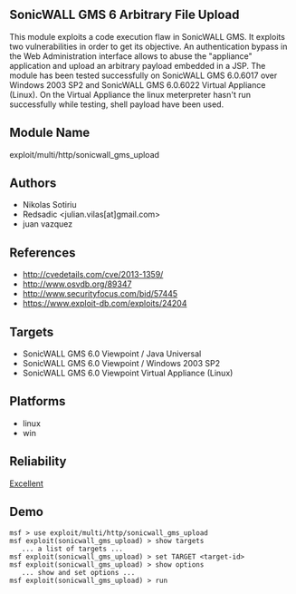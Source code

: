 ## SonicWALL GMS 6 Arbitrary File Upload

This module exploits a code execution flaw in SonicWALL GMS. 
It exploits two vulnerabilities in order to get its 
objective. An authentication bypass in the Web 
Administration interface allows to abuse the "appliance" 
application and upload an arbitrary payload embedded in a 
JSP. The module has been tested successfully on SonicWALL 
GMS 6.0.6017 over Windows 2003 SP2 and SonicWALL GMS 
6.0.6022 Virtual Appliance (Linux). On the Virtual Appliance 
the linux meterpreter hasn't run successfully while testing, 
shell payload have been used.


## Module Name
exploit/multi/http/sonicwall_gms_upload

## Authors
* Nikolas Sotiriu
* Redsadic <julian.vilas[at]gmail.com>
* juan vazquez


## References
* http://cvedetails.com/cve/2013-1359/
* http://www.osvdb.org/89347
* http://www.securityfocus.com/bid/57445
* https://www.exploit-db.com/exploits/24204



## Targets
* SonicWALL GMS 6.0 Viewpoint / Java Universal
* SonicWALL GMS 6.0 Viewpoint / Windows 2003 SP2
* SonicWALL GMS 6.0 Viewpoint Virtual Appliance (Linux)


## Platforms
* linux
* win

## Reliability
[Excellent](https://github.com/rapid7/metasploit-framework/wiki/Exploit-Ranking)

## Demo

```
msf > use exploit/multi/http/sonicwall_gms_upload
msf exploit(sonicwall_gms_upload) > show targets
   ... a list of targets ...
msf exploit(sonicwall_gms_upload) > set TARGET <target-id>
msf exploit(sonicwall_gms_upload) > show options
   ... show and set options ...
msf exploit(sonicwall_gms_upload) > run
```
    
    